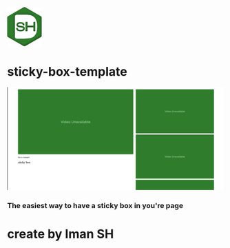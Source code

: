 <img src="https://github.com/iman-shahinnezhad/react-youtube-video-playlist/blob/main/src/assets/sh.png?raw=true" width="80"/>

# sticky-box-template

<img src="https://github.com/iman-shahinnezhad/sticky-box-template/blob/main/pic.png?raw=true" width="768"/>

### The easiest way to have a sticky box in you're page
# create by Iman SH 
